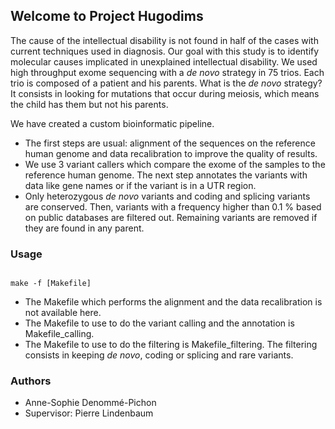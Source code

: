 ## Welcome to Project Hugodims

The cause of the intellectual disability is not found in half of the cases with current techniques used in diagnosis.
Our goal with this study is to identify molecular causes implicated in unexplained intellectual disability.
We used high throughput exome sequencing with a _de novo_ strategy in 75 trios.
Each trio is composed of a patient and his parents.
What is the _de novo_ strategy? It consists in looking for mutations that occur during meiosis, which means the child has them but not his parents.

We have created a custom bioinformatic pipeline.
* The first steps are usual: alignment of the sequences on the reference human genome and data recalibration to improve the quality of results.
* We use 3 variant callers which compare the exome of the samples to the reference human genome.
The next step annotates the variants with data like gene names or if the variant is in a UTR region.
* Only heterozygous _de novo_ variants and coding and splicing variants are conserved.
Then, variants with a frequency higher than 0.1 % based on public databases are filtered out.
Remaining variants are removed if they are found in any parent.

### Usage

```

make -f [Makefile]

```
* The Makefile which performs the alignment and the data recalibration is not available here.
* The Makefile to use to do the variant calling and the annotation is Makefile_calling.
* The Makefile to use to do the filtering is Makefile_filtering. The filtering consists in keeping _de novo_, coding or splicing and rare variants.

### Authors
* Anne-Sophie Denommé-Pichon
* Supervisor: Pierre Lindenbaum

